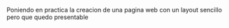 Poniendo en practica la creacion de una pagina web con un layout sencillo pero que quedo presentable
